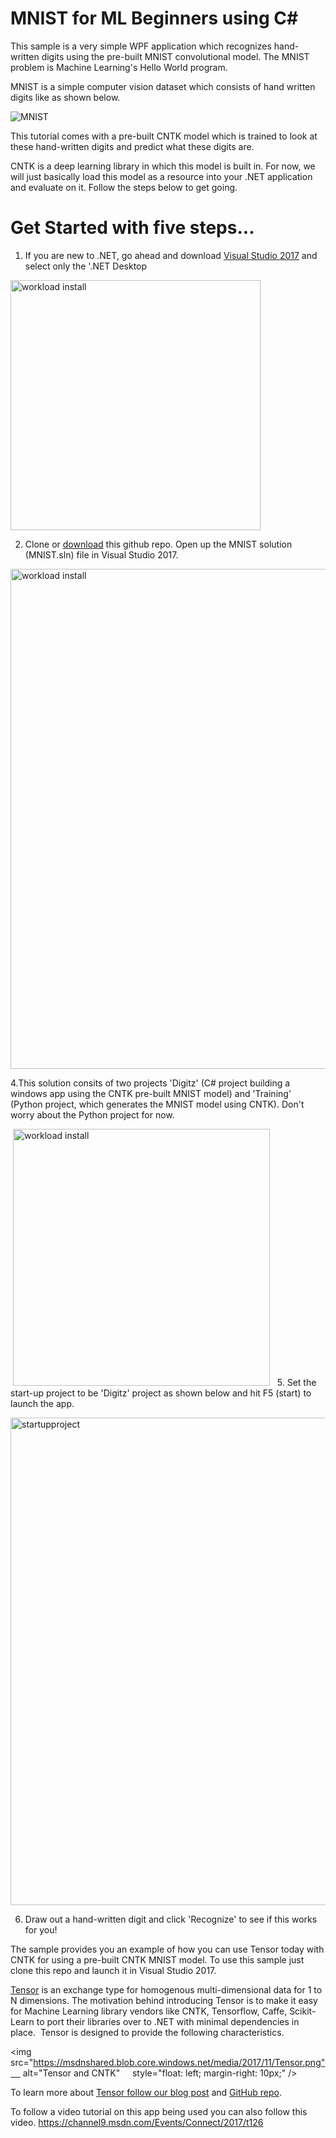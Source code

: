 # MNIST for ML Beginners using C#
  
This sample is a very simple WPF application which recognizes hand-written digits using the pre-built MNIST convolutional model. The MNIST problem is Machine Learning's Hello World program. 

MNIST is a simple computer vision dataset which consists of hand written digits like as shown below. 

<img src=https://msdnshared.blob.core.windows.net/media/2017/11/MNIST.png  alt="MNIST" />

This tutorial comes with a pre-built CNTK model which is trained to look at these hand-written digits and predict what these digits are. 

CNTK is a deep learning library in which this model is built in. For now, we will just basically load this model as a resource into your .NET application and evaluate on it.  Follow the steps below to get going. 

# Get Started with five steps...
1. If you are new to .NET, go ahead and download [Visual Studio 2017](https://www.visualstudio.com/thank-you-downloading-visual-studio/?sku=Community&rel=15) and select only the '.NET Desktop 

<img src=https://msdnshared.blob.core.windows.net/media/2017/11/dotnetdesktop.png alt="workload install" width="400" hieght="320"/>

2. Clone or [download](https://github.com/dotnet-architecture/MNISTTensorCNTK/archive/master.zip) this github repo. Open up the MNIST solution (MNIST.sln) file in Visual Studio 2017. 
                         
 <img src=https://msdnshared.blob.core.windows.net/media/2017/11/sln.png alt="workload install" width="800" hieght="270"/>

4.This solution consits of two projects 'Digitz' (C# project building a windows app using the CNTK pre-built MNIST model) and 
  'Training' (Python project, which generates the MNIST model using CNTK). Don't worry about the Python project for now. 

 <img src=https://msdnshared.blob.core.windows.net/media/2017/11/slnfragmentation.png alt="workload install" width="411" hieght="441"/>
 
5. Set the start-up project to be 'Digitz' project as shown below and hit F5 (start) to launch the app.

<img src=https://msdnshared.blob.core.windows.net/media/2017/11/startup.png alt="startupproject" width="780" hieght="441"/>

6. Draw out a hand-written digit and click 'Recognize' to see if this works for you!




The sample provides you an example of how you can use Tensor<T> today with CNTK for using a pre-built CNTK MNIST model. To use this sample just clone this repo and launch it in Visual Studio 2017.


[Tensor<T>](https://blogs.msdn.microsoft.com/dotnet/2017/11/15/introducing-tensor-for-machine-learning-and-ai-libraries) is an exchange type for homogenous multi-dimensional data for 1 to N dimensions. The motivation behind introducing Tensor<T> is to make it easy for Machine Learning library vendors like CNTK, Tensorflow, Caffe, Scikit-Learn to port their libraries over to .NET with minimal dependencies in place.  Tensor<T> is designed to provide the following characteristics.

<img src="https://msdnshared.blob.core.windows.net/media/2017/11/Tensor.png"     alt="Tensor<T> and CNTK"     style="float: left; margin-right: 10px;" />

To learn more about [Tensor<T> follow our blog post](https://blogs.msdn.microsoft.com/dotnet/2017/11/15/introducing-tensor-for-machine-learning-and-ai-libraries) and [GitHub repo](https://github.com/dotnet/corefxlab/tree/master/src/System.Numerics.Tensors). 
  
To follow a video tutorial on this app being used you can also follow this video. 
https://channel9.msdn.com/Events/Connect/2017/t126


  
  
  
  



